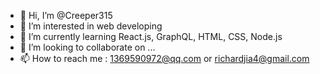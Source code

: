 - 👋 Hi, I’m @Creeper315
- 👀 I’m interested in web developing
- 🌱 I’m currently learning React.js, GraphQL, HTML, CSS, Node.js
- 💞️ I’m looking to collaborate on ...
- 📫 How to reach me : 1369590972@qq.com  or  richardjia4@gmail.com

<!---
Creeper315/Creeper315 is a ✨ special ✨ repository because its `README.md` (this file) appears on your GitHub profile.
You can click the Preview link to take a look at your changes.
--->
